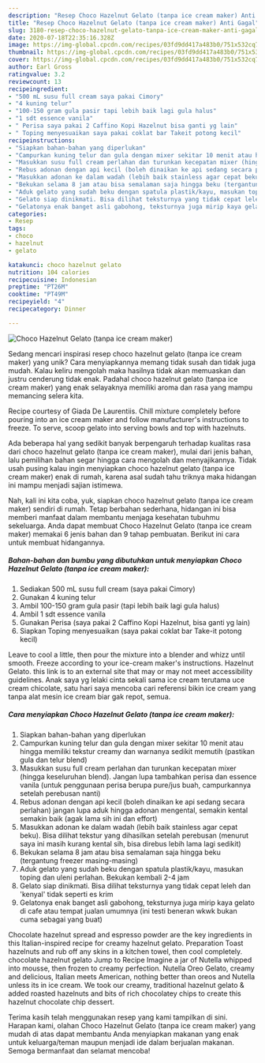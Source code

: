 ```yaml
---
description: "Resep Choco Hazelnut Gelato (tanpa ice cream maker) Anti Gagal"
title: "Resep Choco Hazelnut Gelato (tanpa ice cream maker) Anti Gagal"
slug: 3180-resep-choco-hazelnut-gelato-tanpa-ice-cream-maker-anti-gagal
date: 2020-07-18T22:35:16.328Z
image: https://img-global.cpcdn.com/recipes/03fd9dd417a483b0/751x532cq70/choco-hazelnut-gelato-tanpa-ice-cream-maker-foto-resep-utama.jpg
thumbnail: https://img-global.cpcdn.com/recipes/03fd9dd417a483b0/751x532cq70/choco-hazelnut-gelato-tanpa-ice-cream-maker-foto-resep-utama.jpg
cover: https://img-global.cpcdn.com/recipes/03fd9dd417a483b0/751x532cq70/choco-hazelnut-gelato-tanpa-ice-cream-maker-foto-resep-utama.jpg
author: Earl Gross
ratingvalue: 3.2
reviewcount: 13
recipeingredient:
- "500 mL susu full cream saya pakai Cimory"
- "4 kuning telur"
- "100-150 gram gula pasir tapi lebih baik lagi gula halus"
- "1 sdt essence vanila"
- " Perisa saya pakai 2 Caffino Kopi Hazelnut bisa ganti yg lain"
- " Toping menyesuaikan saya pakai coklat bar Takeit potong kecil"
recipeinstructions:
- "Siapkan bahan-bahan yang diperlukan"
- "Campurkan kuning telur dan gula dengan mixer sekitar 10 menit atau hingga memiliki tekstur creamy dan warnanya sedikit memutih (pastikan gula dan telur blend)"
- "Masukkan susu full cream perlahan dan turunkan kecepatan mixer (hingga keseluruhan blend). Jangan lupa tambahkan perisa dan essence vanila (untuk penggunaan perisa berupa pure/jus buah, campurkannya setelah perebusan nanti)"
- "Rebus adonan dengan api kecil (boleh dinaikan ke api sedang secara perlahan) jangan lupa aduk hingga adonan mengental, semakin kental semakin baik (agak lama sih ini dan effort)"
- "Masukkan adonan ke dalam wadah (lebih baik stainless agar cepat beku). Bisa dilihat tekstur yang dihasilkan setelah perebusan (menurut saya ini masih kurang kental sih, bisa direbus lebih lama lagi sedikit)"
- "Bekukan selama 8 jam atau bisa semalaman saja hingga beku (tergantung freezer masing-masing)"
- "Aduk gelato yang sudah beku dengan spatula plastik/kayu, masukan toping dan uleni perlahan. Bekukan kembali 2-4 jam"
- "Gelato siap dinikmati. Bisa dilihat teksturnya yang tidak cepat leleh dan &#39;kenyal&#39; tidak seperti es krim"
- "Gelatonya enak banget asli gabohong, teksturnya juga mirip kaya gelato di cafe atau tempat jualan umumnya (ini testi beneran wkwk bukan cuma sebagai yang buat)"
categories:
- Resep
tags:
- choco
- hazelnut
- gelato

katakunci: choco hazelnut gelato 
nutrition: 104 calories
recipecuisine: Indonesian
preptime: "PT26M"
cooktime: "PT49M"
recipeyield: "4"
recipecategory: Dinner

---
```



![Choco Hazelnut Gelato (tanpa ice cream maker)](https://img-global.cpcdn.com/recipes/03fd9dd417a483b0/751x532cq70/choco-hazelnut-gelato-tanpa-ice-cream-maker-foto-resep-utama.jpg)

Sedang mencari inspirasi resep choco hazelnut gelato (tanpa ice cream maker) yang unik? Cara menyiapkannya memang tidak susah dan tidak juga mudah. Kalau keliru mengolah maka hasilnya tidak akan memuaskan dan justru cenderung tidak enak. Padahal choco hazelnut gelato (tanpa ice cream maker) yang enak selayaknya memiliki aroma dan rasa yang mampu memancing selera kita.

Recipe courtesy of Giada De Laurentiis. Chill mixture completely before pouring into an ice cream maker and follow manufacturer&#39;s instructions to freeze. To serve, scoop gelato into serving bowls and top with hazelnuts.

Ada beberapa hal yang sedikit banyak berpengaruh terhadap kualitas rasa dari choco hazelnut gelato (tanpa ice cream maker), mulai dari jenis bahan, lalu pemilihan bahan segar hingga cara mengolah dan menyajikannya. Tidak usah pusing kalau ingin menyiapkan choco hazelnut gelato (tanpa ice cream maker) enak di rumah, karena asal sudah tahu triknya maka hidangan ini mampu menjadi sajian istimewa.


Nah, kali ini kita coba, yuk, siapkan choco hazelnut gelato (tanpa ice cream maker) sendiri di rumah. Tetap berbahan sederhana, hidangan ini bisa memberi manfaat dalam membantu menjaga kesehatan tubuhmu sekeluarga. Anda dapat membuat Choco Hazelnut Gelato (tanpa ice cream maker) memakai 6 jenis bahan dan 9 tahap pembuatan. Berikut ini cara untuk membuat hidangannya.

<!--inarticleads1-->

##### Bahan-bahan dan bumbu yang dibutuhkan untuk menyiapkan Choco Hazelnut Gelato (tanpa ice cream maker):

1. Sediakan 500 mL susu full cream (saya pakai Cimory)
1. Gunakan 4 kuning telur
1. Ambil 100-150 gram gula pasir (tapi lebih baik lagi gula halus)
1. Ambil 1 sdt essence vanila
1. Gunakan  Perisa (saya pakai 2 Caffino Kopi Hazelnut, bisa ganti yg lain)
1. Siapkan  Toping menyesuaikan (saya pakai coklat bar Take-it potong kecil)


Leave to cool a little, then pour the mixture into a blender and whizz until smooth. Freeze according to your ice-cream maker&#39;s instructions. Hazelnut Gelato. this link is to an external site that may or may not meet accessibility guidelines. Anak saya yg lelaki cinta sekali sama ice cream terutama uce cream chicolate, satu hari saya mencoba cari referensi bikin ice cream yang tanpa alat mesin ice cream biar gak repot, semua. 

<!--inarticleads2-->

##### Cara menyiapkan Choco Hazelnut Gelato (tanpa ice cream maker):

1. Siapkan bahan-bahan yang diperlukan
1. Campurkan kuning telur dan gula dengan mixer sekitar 10 menit atau hingga memiliki tekstur creamy dan warnanya sedikit memutih (pastikan gula dan telur blend)
1. Masukkan susu full cream perlahan dan turunkan kecepatan mixer (hingga keseluruhan blend). Jangan lupa tambahkan perisa dan essence vanila (untuk penggunaan perisa berupa pure/jus buah, campurkannya setelah perebusan nanti)
1. Rebus adonan dengan api kecil (boleh dinaikan ke api sedang secara perlahan) jangan lupa aduk hingga adonan mengental, semakin kental semakin baik (agak lama sih ini dan effort)
1. Masukkan adonan ke dalam wadah (lebih baik stainless agar cepat beku). Bisa dilihat tekstur yang dihasilkan setelah perebusan (menurut saya ini masih kurang kental sih, bisa direbus lebih lama lagi sedikit)
1. Bekukan selama 8 jam atau bisa semalaman saja hingga beku (tergantung freezer masing-masing)
1. Aduk gelato yang sudah beku dengan spatula plastik/kayu, masukan toping dan uleni perlahan. Bekukan kembali 2-4 jam
1. Gelato siap dinikmati. Bisa dilihat teksturnya yang tidak cepat leleh dan &#39;kenyal&#39; tidak seperti es krim
1. Gelatonya enak banget asli gabohong, teksturnya juga mirip kaya gelato di cafe atau tempat jualan umumnya (ini testi beneran wkwk bukan cuma sebagai yang buat)


Chocolate hazelnut spread and espresso powder are the key ingredients in this Italian-inspired recipe for creamy hazelnut gelato. Preparation Toast hazelnuts and rub off any skins in a kitchen towel, then cool completely. chocolate hazelnut gelato Jump to Recipe Imagine a jar of Nutella whipped into mousse, then frozen to creamy perfection. Nutella Oreo Gelato, creamy and delicious, Italian meets American, nothing better than oreos and Nutella unless its in ice cream. We took our creamy, traditional hazelnut gelato &amp; added roasted hazelnuts and bits of rich chocolatey chips to create this hazelnut chocolate chip dessert. 

Terima kasih telah menggunakan resep yang kami tampilkan di sini. Harapan kami, olahan Choco Hazelnut Gelato (tanpa ice cream maker) yang mudah di atas dapat membantu Anda menyiapkan makanan yang enak untuk keluarga/teman maupun menjadi ide dalam berjualan makanan. Semoga bermanfaat dan selamat mencoba!
